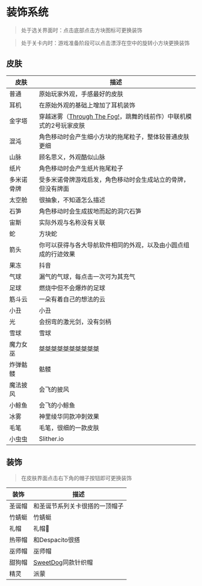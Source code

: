 # 装饰系统

> 处于选关界面时：点击底部点击方块图标可更换装饰

> 处于关卡内时：游戏准备阶段可以点击漂浮在空中的旋转小方块更换装饰

## 皮肤

| 皮肤    | 描述                                                                                                |
|-------|---------------------------------------------------------------------------------------------------|
| 普通    | 原始玩家外观，手感最好的皮肤                                                                                    |
| 耳机    | 在原始外观的基础上增加了耳机装饰                                                                                  |
| 金字塔   | 穿越迷雾（[Through The Fog!](https://dancingline.fandom.com/wiki/Through_The_Fog!)，跳舞的线前作）中联机模式的2号玩家皮肤 |
| 混沌    | 角色移动时会产生细小方块的拖尾粒子，整体较普通皮肤更细                                                                       |
| 山脉    | 顾名思义，外观酷似山脉                                                                                       |
| 纸片    | 角色移动时会产生纸片拖尾粒子                                                                                    |
| 多米诺骨牌 | 受多米诺骨牌游戏启发，角色移动时会生成站立的骨牌，但没有牌面                                                                    |
| 太空舱   | 很抽象，不知道怎么描述                                                                                       |
| 石笋    | 角色移动时会生成拔地而起的洞穴石笋                                                                                 |
| 宙斯    | 实际外观与名称没有关联                                                                                       |
| 蛇     | 方块蛇                                                                                               |
| 箭头    | 你可以获得与各大导航软件相同的外观，以及由小圆点组成的行迹效果                                                                   |
| 果冻    | 抖音                                                                                                |
| 气球    | 漏气的气球，每点击一次可为其充气                                                                                  |
| 足球    | 燃烧中但不会爆炸的足球                                                                                       |
| 筋斗云   | 一朵有着自己的想法的云                                                                                       |
| 小丑    | 小丑                                                                                                |
| 光     | 会拐弯的激光剑，没有剑柄                                                                                      |
| 雪球    | 雪球                                                                                                |
| 魔力女巫  | 桀桀桀桀桀桀桀桀桀桀                                                                                        |
| 炸弹骷髅  | 骷髅                                                                                                |
| 魔法披风  | 会飞的披风                                                                                             |
| 小鲸鱼   | 会飞的小鲸鱼                                                                                            |
| 冰雾    | 神里绫华同款冲刺效果                                                                                        |
| 毛笔    | 毛笔，很细的一款皮肤                                                                                        |
| 小虫虫   | Slither.io                                                                                        |

## 装饰

> 在皮肤界面点击右下角的帽子按钮即可更换装饰

| 装饰  | 描述                                                    |
|-----|-------------------------------------------------------|
| 圣诞帽 | 和圣诞节系列关卡很搭的一顶帽子                                       |
| 竹蜻蜓 | 竹蜻蜓                                                   |
| 礼帽  | 礼帽🎩                                                  |
| 热带帽 | 和Despacito很搭                                          |
| 巫师帽 | 巫师帽                                                   |
| 甜狗帽 | [SweetDog](https://space.bilibili.com/275307484)同款针织帽 |
| 精灵  | 派蒙                                                    |
